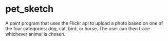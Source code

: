 # pet_sketch
A paint program that uses the Flickr api to upload a photo based on one of the four categories: dog, cat, bird, or horse.  The user can then trace whichever animal is chosen.  


